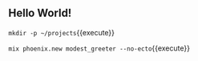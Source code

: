 ## Hello World!

`mkdir -p ~/projects`{{execute}}

`mix phoenix.new modest_greeter --no-ecto`{{execute}}
